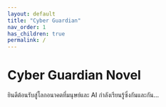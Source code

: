 ```yaml
---
layout: default
title: "Cyber Guardian"
nav_order: 1
has_children: true
permalink: /
---
```


# Cyber Guardian Novel

ยินดีต้อนรับสู่โลกอนาคตที่มนุษย์และ AI กำลังเรียนรู้ซึ่งกันและกัน...







